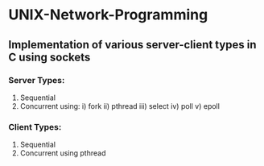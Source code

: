 # UNIX-Network-Programming
## Implementation of various server-client types in C using sockets
### Server Types:
1) Sequential
2) Concurrent using:
    i) fork
    ii) pthread
    iii) select
    iv) poll
    v) epoll
### Client Types:
1) Sequential
2) Concurrent using pthread
